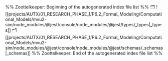 %% Zoottelkeeper: Beginning of the autogenerated index file list  %%
🗂️ ![[projects/AUTX/01_RESEARCH_PHASE_1/P6.2_Formal_Modeling/Computational_Models/mvu2-sim/node_modules/@jest/console/node_modules/@jest/types/_types|_types]]
🗂️ [[projects/AUTX/01_RESEARCH_PHASE_1/P6.2_Formal_Modeling/Computational_Models/mvu2-sim/node_modules/@jest/console/node_modules/@jest/schemas/_schemas|_schemas]]
%% Zoottelkeeper: End of the autogenerated index file list  %%
